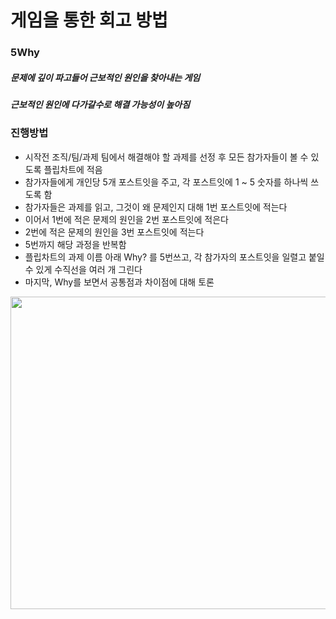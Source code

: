 # 게임을 통한 회고 방법

### 5Why
##### 문제에 깊이 파고들어 근보적인 원인을 찾아내는 게임
##### 근보적인 원인에 다가갈수로 해결 가능성이 높아짐

### 진행방법
* 시작전 조직/팀/과제 팀에서 해결해야 할 과제를 선정 후 모든 참가자들이 볼 수 있도록 플립차트에 적음
* 참가자들에게 개인당 5개 포스트잇을 주고, 각 포스트잇에 1 ~ 5 숫자를 하나씩 쓰도록 함
* 참가자들은 과제를 읽고, 그것이 왜 문제인지 대해 1번 포스트잇에 적는다
* 이어서 1번에 적은 문제의 원인을 2번 포스트잇에 적은다
* 2번에 적은 문제의 원인을 3번 포스트잇에 적는다
* 5번까지 해당 과정을 반복함
* 플립차트의 과제 이름 아래 Why? 를 5번쓰고, 각 참가자의 포스트잇을 일렬고 붙일 수 있게 수직선을 여러 개 그린다
* 마지막, Why를 보면서 공통점과 차이점에 대해 토론

<img src="https://user-images.githubusercontent.com/62130704/142760274-abb35cd7-51bd-48da-95d7-83ad11908465.jpeg" width="700" height="500" />

